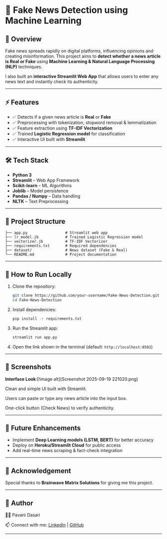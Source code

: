 # 📰 Fake News Detection using Machine Learning

## 📌 Overview

Fake news spreads rapidly on digital platforms, influencing opinions and creating misinformation.
This project aims to **detect whether a news article is Real or Fake** using **Machine Learning & Natural Language Processing (NLP)** techniques.

I also built an **interactive Streamlit Web App** that allows users to enter any news text and instantly check its authenticity.

---

## ⚡ Features

* ✅ Detects if a given news article is **Real** or **Fake**
* ✅ Preprocessing with tokenization, stopword removal & lemmatization
* ✅ Feature extraction using **TF-IDF Vectorization**
* ✅ Trained **Logistic Regression model** for classification
* ✅ Interactive UI built with **Streamlit**

---

## 🛠 Tech Stack

* **Python 3**
* **Streamlit** – Web App Framework
* **Scikit-learn** – ML Algorithms
* **Joblib** – Model persistence
* **Pandas / Numpy** – Data handling
* **NLTK** – Text Preprocessing

---

## 📂 Project Structure

```
├── app.py                 # Streamlit web app  
├── lr_model.jb            # Trained Logistic Regression model  
├── vectorizer.jb          # TF-IDF Vectorizer  
├── requirements.txt       # Required dependencies  
├── dataset/               # News dataset (Fake & Real)  
└── README.md              # Project documentation  
```

---

## 🚀 How to Run Locally

1. Clone the repository:

   ```bash
   git clone https://github.com/your-username/Fake-News-Detection.git
   cd Fake-News-Detection
   ```

2. Install dependencies:

   ```bash
   pip install -r requirements.txt
   ```

3. Run the Streamlit app:

   ```bash
   streamlit run app.py
   ```

4. Open the link shown in the terminal (default: `http://localhost:8501`)

---

## 📸 Screenshots
**Interface Look**:[!image alt](Screenshot 2025-09-19 221020.png)

Clean and simple UI built with Streamlit.

Users can paste or type any news article into the input box.

One-click button (Check News) to verify authenticity.




---

## 🔮 Future Enhancements

* Implement **Deep Learning models (LSTM, BERT)** for better accuracy
* Deploy on **Heroku/Streamlit Cloud** for public access
* Add real-time news scraping & fact-check integration

---

## 🙏 Acknowledgement

Special thanks to **Brainwave Matrix Solutions** for giving me this project.

---

## 📌 Author

👩‍💻 Pavani Dasari

📫 Connect with me: [LinkedIn](www.linkedin.com/in/pavani-dasari-691bb5321) | [GitHub](https://github.com/PavaniDasari-273)

---






